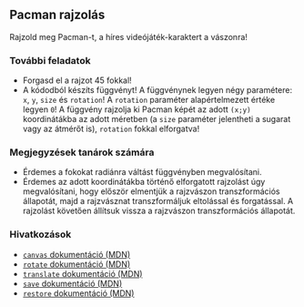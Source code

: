 ## Pacman rajzolás

Rajzold meg Pacman-t, a híres videójáték-karaktert a vászonra!


### További feladatok

- Forgasd el a rajzot 45 fokkal!
- A kódodból készíts függvényt! A függvénynek legyen négy paramétere: `x`, `y`, `size` és `rotation`! A `rotation` paraméter alapértelmezett értéke legyen `0`! A függvény rajzolja ki Pacman képét az adott `(x;y)` koordinátákba az adott méretben (a `size` paraméter jelentheti a sugarat vagy az átmérőt is), `rotation` fokkal elforgatva!

### Megjegyzések tanárok számára

- Érdemes a fokokat radiánra váltást függvényben megvalósítani.
- Érdemes az adott koordinátákba történő elforgatott rajzolást úgy megvalósítani, hogy először elmentjük a rajzvászon transzformációs állapotát, majd a rajzvásznat transzformáljuk eltolással és forgatással. A rajzolást követően állítsuk vissza a rajzvászon transzformációs állapotát.

### Hivatkozások

- [`canvas` dokumentáció (MDN)][1]
- [`rotate` dokumentáció (MDN)][2]
- [`translate` dokumentáció (MDN)][3]
- [`save` dokumentáció (MDN)][4]
- [`restore` dokumentáció (MDN)][5]

[1]: https://developer.mozilla.org/en-US/docs/Web/API/CanvasRenderingContext2D
[2]: https://developer.mozilla.org/en-US/docs/Web/API/CanvasRenderingContext2D/rotate
[3]: https://developer.mozilla.org/en-US/docs/Web/API/CanvasRenderingContext2D/translate
[4]: https://developer.mozilla.org/en-US/docs/Web/API/CanvasRenderingContext2D/save
[5]: https://developer.mozilla.org/en-US/docs/Web/API/CanvasRenderingContext2D/restore
